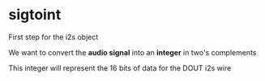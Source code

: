 # sigtoint

First step for the i2s object

We want to convert the __audio signal__ into an __integer__ in two's complements

This integer will represent the 16 bits of data for the DOUT i2s wire
